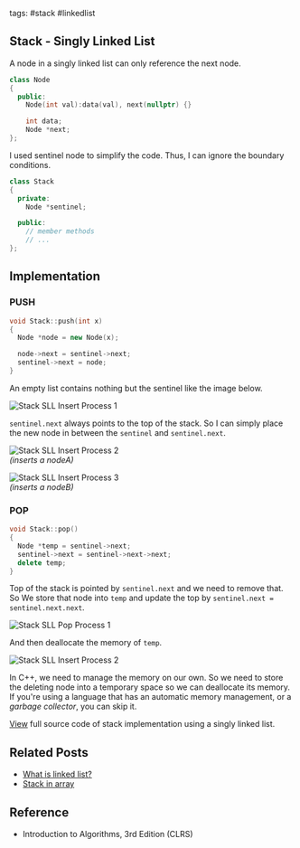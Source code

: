 tags: #stack #linkedlist 

## Stack - Singly Linked List

A node in a singly linked list can only reference the next node. 

```cpp
class Node 
{
  public: 
    Node(int val):data(val), next(nullptr) {}

    int data;
    Node *next;
};
```

I used sentinel node to simplify the code. Thus, I can ignore the boundary conditions.

```cpp
class Stack 
{
  private:
    Node *sentinel;

  public:
    // member methods
    // ...
};
```

## Implementation

### PUSH

```cpp
void Stack::push(int x)
{
  Node *node = new Node(x);

  node->next = sentinel->next;
  sentinel->next = node; 
}
```

An empty list contains nothing but the sentinel like the image below.

![Stack SLL Insert Process 1](/assets/images/ds/stack-sll-1.png)

`sentinel.next` always points to the top of the stack. So I can simply place the new node in between
the `sentinel` and `sentinel.next`.

![Stack SLL Insert Process 2](/assets/images/ds/stack-sll-2.png)<br>
*(inserts a nodeA)*

![Stack SLL Insert Process 3](/assets/images/ds/stack-sll-3.png)<br>
*(inserts a nodeB)*


### POP

```cpp
void Stack::pop()
{
  Node *temp = sentinel->next;
  sentinel->next = sentinel->next->next;
  delete temp;
}
```

Top of the stack is pointed by `sentinel.next` and we need to remove that. 
So We store that node into `temp` and update the top by `sentinel.next = sentinel.next.next`.

![Stack SLL Pop Process 1](/assets/images/ds/stack-sll-4.png)<br>

And then deallocate the memory of `temp`.

![Stack SLL Insert Process 2](/assets/images/ds/stack-sll-2.png)<br>

In C++, we need to manage the memory on our own. So we need to store the deleting node into a temporary space so we can 
deallocate its memory. If you're using a language that has an automatic memory management, or a *garbage collector*,
you can skip it.

[View](https://github.com/jioneeu/ds-algo/blob/master/stack/linkedlist) full source code of 
stack implementation using a singly linked list.

## Related Posts
- [What is linked list?](/#/linkedlist-basic)
- [Stack in array](/#/stack-array)

## Reference
- Introduction to Algorithms, 3rd Edition (CLRS)